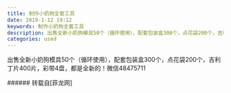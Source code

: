 ```yaml
---
title: 制作小奶狗全套工具
date: 2019-1-12 19:12
keywords: 制作小奶狗全套工具
description: 出售全新小奶狗模具50个（循环使用），配套包装盒300个，点花袋200个，吉利丁片400片，彩带4盘，都是全新的！微信48475711
categories: used
---
```

<td class="t_f" id="postmessage_2677767">

出售全新小奶狗模具50个（循环使用），配套包装盒300个，点花袋200个，吉利丁片400片，彩带4盘，都是全新的！微信48475711<br/>
</td>
###### 转载自[菲龙网]